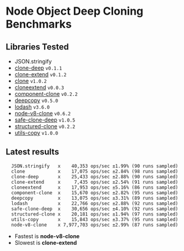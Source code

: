 # Node Object Deep Cloning Benchmarks

## Libraries Tested

- JSON.stringify
- [clone-deep](https://www.npmjs.com/package/clone-deep) `v0.1.1`
- [clone-extend](https://www.npmjs.com/package/clone-extend) `v0.1.2`
- [clone](https://www.npmjs.com/package/clone) `v1.0.2`
- [cloneextend](https://www.npmjs.com/package/cloneextend) `v0.0.3`
- [component-clone](https://www.npmjs.com/package/component-clone) `v0.2.2`
- [deepcopy](https://www.npmjs.com/package/deepcopy) `v0.5.0`
- [lodash](https://www.npmjs.com/package/lodash) `v3.6.0`
- [node-v8-clone](https://www.npmjs.com/package/node-v8-clone) `v0.6.2`
- [safe-clone-deep](https://www.npmjs.com/package/safe-clone-deep) `v1.0.5`
- [structured-clone](https://www.npmjs.com/package/structured-clone) `v0.2.2`
- [utils-copy](https://www.npmjs.com/package/utils-copy) `v1.0.0`

## Latest results

```
  JSON.stringify   x    40,353 ops/sec ±1.99% (90 runs sampled)
  clone            x    17,075 ops/sec ±2.84% (98 runs sampled)
  clone-deep       x    25,433 ops/sec ±2.88% (90 runs sampled)
  clone-extend     x     7,435 ops/sec ±2.54% (91 runs sampled)
  cloneextend      x    17,953 ops/sec ±5.16% (86 runs sampled)
  component-clone  x    15,670 ops/sec ±2.82% (95 runs sampled)
  deepcopy         x    13,075 ops/sec ±3.31% (89 runs sampled)
  lodash           x    22,766 ops/sec ±2.88% (92 runs sampled)
  safe-clone-deep  x    30,656 ops/sec ±4.10% (92 runs sampled)
  structured-clone x    20,181 ops/sec ±1.94% (97 runs sampled)
  utils-copy       x    15,843 ops/sec ±3.37% (95 runs sampled)
  node-v8-clone    x 7,977,703 ops/sec ±2.99% (87 runs sampled)
```

- Fastest is **node-v8-clone**
- Slowest is **clone-extend**

